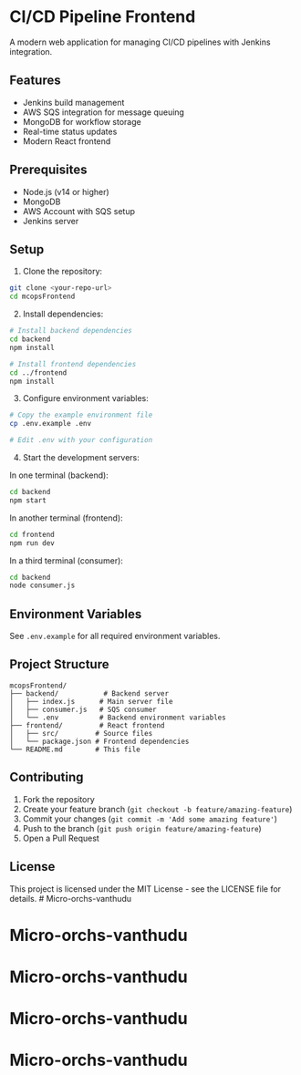 # CI/CD Pipeline Frontend

A modern web application for managing CI/CD pipelines with Jenkins integration.

## Features

- Jenkins build management
- AWS SQS integration for message queuing
- MongoDB for workflow storage
- Real-time status updates
- Modern React frontend

## Prerequisites

- Node.js (v14 or higher)
- MongoDB
- AWS Account with SQS setup
- Jenkins server

## Setup

1. Clone the repository:
```bash
git clone <your-repo-url>
cd mcopsFrontend
```

2. Install dependencies:
```bash
# Install backend dependencies
cd backend
npm install

# Install frontend dependencies
cd ../frontend
npm install
```

3. Configure environment variables:
```bash
# Copy the example environment file
cp .env.example .env

# Edit .env with your configuration
```

4. Start the development servers:

In one terminal (backend):
```bash
cd backend
npm start
```

In another terminal (frontend):
```bash
cd frontend
npm run dev
```

In a third terminal (consumer):
```bash
cd backend
node consumer.js
```

## Environment Variables

See `.env.example` for all required environment variables.

## Project Structure

```
mcopsFrontend/
├── backend/           # Backend server
│   ├── index.js      # Main server file
│   ├── consumer.js   # SQS consumer
│   └── .env          # Backend environment variables
├── frontend/         # React frontend
│   ├── src/         # Source files
│   └── package.json # Frontend dependencies
└── README.md        # This file
```

## Contributing

1. Fork the repository
2. Create your feature branch (`git checkout -b feature/amazing-feature`)
3. Commit your changes (`git commit -m 'Add some amazing feature'`)
4. Push to the branch (`git push origin feature/amazing-feature`)
5. Open a Pull Request

## License

This project is licensed under the MIT License - see the LICENSE file for details. # Micro-orchs-vanthudu
# Micro-orchs-vanthudu
# Micro-orchs-vanthudu
# Micro-orchs-vanthudu
# Micro-orchs-vanthudu
